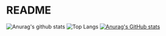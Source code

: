 # README

![Anurag's github stats](https://github-readme-stats.vercel.app/api?username=hsiangfeng&theme=vue-dark)
![Top Langs](https://github-readme-stats.vercel.app/api/top-langs/?username=hsiangfeng&layout=compact&theme=vue-dark)
[![Anurag's GitHub stats](https://github-readme-stats.vercel.app/api?username=BeginnerA)](https://github.com/BeginnerA/github-readme-stats)



